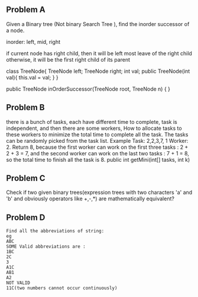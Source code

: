 Problem A
------------
Given a Binary tree (Not binary Search Tree ), find the inorder successor of a node.

inorder: left, mid, right

if current node has right child, then it will be left most leave of the right child
otherwise, it will be the first right child of its parent


class TreeNode{
    TreeNode left;
    TreeNode right;
     int val;
    public TreeNode(int val){
        this.val = val;
    }
}

public TreeNode inOrderSuccessor(TreeNode root, TreeNode n) {
}

Problem B
-----------
there is a bunch of tasks, each have different time to complete, task is independent, and then there are some workers, 
How to allocate tasks to these workers to minimize the total time to complete all the task. The tasks can be randomly picked from the task list. 
Example 
Task: 2,2,3,7, 1 
Worker: 2. 
Return 8, because the first worker can work on the first three tasks : 2 + 2 + 3 = 7, and the second worker can work on the last two tasks : 7 + 1 = 8, so the total time to finish all the task is 8. 
public int getMini(int[] tasks, int k)


Problem C
------------
Check if two given binary trees(expression trees with two characters 'a' and 'b' and obviously operators like +,-,*) are mathematically equivalent?


Problem D
----------
```
Find all the abbreviations of string:
eg
ABC
SOME Valid abbreviations are :
1BC
2C
3
A1C
AB1
A2
NOT VALID
11C(two numbers cannot occur continuously)
```
